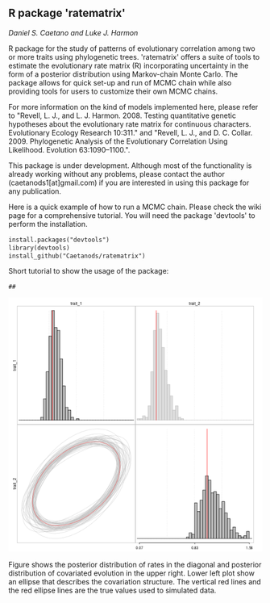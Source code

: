 ## R package 'ratematrix'

*Daniel S. Caetano and Luke J. Harmon*

R package for the study of patterns of evolutionary correlation among two or more traits using phylogenetic trees. 'ratematrix' offers a suite of tools to estimate the evolutionary rate matrix (R) incorporating uncertainty in the form of a posterior distribution using Markov-chain Monte Carlo. The package allows for quick set-up and run of MCMC chain while also providing tools for users to customize their own MCMC chains.

For more information on the kind of models implemented here, please refer to "Revell, L. J., and L. J. Harmon. 2008. Testing quantitative genetic hypotheses about the evolutionary rate matrix for continuous characters. Evolutionary Ecology Research 10:311." and "Revell, L. J., and D. C. Collar. 2009. Phylogenetic Analysis of the Evolutionary Correlation Using Likelihood. Evolution 63:1090–1100.".

This package is under development. Although most of the functionality is already working without any problems, please contact the author (caetanods1[at]gmail.com) if you are interested in using this package for any publication.

Here is a quick example of how to run a MCMC chain. Please check the wiki page for a comprehensive tutorial. You will need the package 'devtools' to perform the installation.
```
install.packages("devtools")
library(devtools)
install_github("Caetanods/ratematrix")
```

Short tutorial to show the usage of the package:
```
##
```

![alt text](example.png)

Figure shows the posterior distribution of rates in the diagonal and posterior distribution of covariated evolution in the upper right. Lower left plot show an ellipse that describes the covariation structure. The vertical red lines and the red ellipse lines are the true values used to simulated data.
